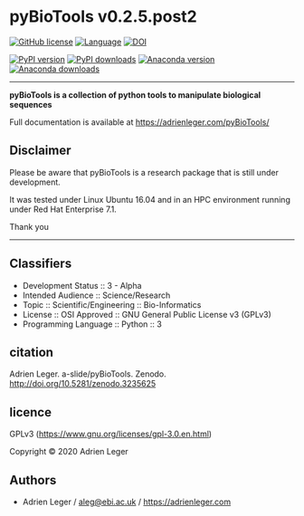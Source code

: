 # pyBioTools v0.2.5.post2

[![GitHub license](https://img.shields.io/github/license/a-slide/pyBioTools.svg)](https://github.com/a-slide/pyBioTools/blob/master/LICENSE)
[![Language](https://img.shields.io/badge/Language-Python3-yellow.svg)](https://www.python.org/)
[![DOI](https://zenodo.org/badge/111435767.svg)](https://zenodo.org/badge/latestdoi/111435767)

[![PyPI version](https://badge.fury.io/py/pyBioTools.svg)](https://badge.fury.io/py/pyBioTools)
[![PyPI downloads](https://pepy.tech/badge/pyBioTools)](https://pepy.tech/project/pyBioTools)
[![Anaconda version](https://anaconda.org/aleg/pybiotools/badges/version.svg)](https://anaconda.org/aleg/pybiotools)
[![Anaconda downloads](https://anaconda.org/aleg/pybiotools/badges/downloads.svg)](https://anaconda.org/aleg/pybiotools)

---

**pyBioTools is a collection of python tools to manipulate biological sequences**

Full documentation is available at https://adrienleger.com/pyBioTools/

## Disclaimer

Please be aware that pyBioTools is a research package that is still under development.

It was tested under Linux Ubuntu 16.04 and in an HPC environment running under Red Hat Enterprise 7.1.

Thank you

---

## Classifiers

* Development Status :: 3 - Alpha
* Intended Audience :: Science/Research
* Topic :: Scientific/Engineering :: Bio-Informatics
* License :: OSI Approved :: GNU General Public License v3 (GPLv3)
* Programming Language :: Python :: 3

## citation

Adrien Leger. a-slide/pyBioTools. Zenodo. http://doi.org/10.5281/zenodo.3235625

## licence

GPLv3 (https://www.gnu.org/licenses/gpl-3.0.en.html)

Copyright © 2020 Adrien Leger

## Authors

* Adrien Leger / aleg@ebi.ac.uk / https://adrienleger.com
